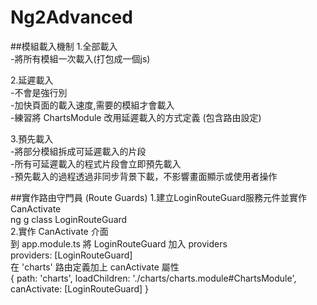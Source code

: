 # Ng2Advanced

##模組載入機制
  1.全部載入  
      -將所有模組一次載入(打包成一個js)  

  2.延遲載入  
      -不會是強行別  
      -加快頁面的載入速度,需要的模組才會載入  
      -練習將 ChartsModule 改用延遲載入的方式定義 (包含路由設定)  

  3.預先載入  
      -將部分模組拆成可延遲載入的片段  
      -所有可延遲載入的程式片段會立即預先載入  
      -預先載入的過程透過非同步背景下載，不影響畫面顯示或使用者操作  

##實作路由守門員 (Route Guards)
  1.建立LoginRouteGuard服務元件並實作 CanActivate  
    ng g class LoginRouteGuard  
  2.實作 CanActivate 介面  
  到 app.module.ts 將 LoginRouteGuard 加入 providers  
  providers: [LoginRouteGuard]  
  在 'charts' 路由定義加上 canActivate 屬性  
  { path: 'charts', loadChildren: './charts/charts.module#ChartsModule', canActivate: [LoginRouteGuard] }  
  
